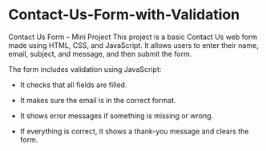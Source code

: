# Contact-Us-Form-with-Validation
Contact Us Form – Mini Project
This project is a basic Contact Us web form made using HTML, CSS, and JavaScript. It allows users to enter their name, email, subject, and message, and then submit the form.

The form includes validation using JavaScript:

- It checks that all fields are filled.

- It makes sure the email is in the correct format.

- It shows error messages if something is missing or wrong.

- If everything is correct, it shows a thank-you message and clears the form.
